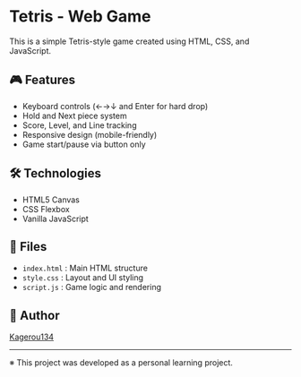 # Tetris - Web Game

This is a simple Tetris-style game created using HTML, CSS, and JavaScript.

## 🎮 Features

- Keyboard controls (←→↓ and Enter for hard drop)
- Hold and Next piece system
- Score, Level, and Line tracking
- Responsive design (mobile-friendly)
- Game start/pause via button only

## 🛠 Technologies

- HTML5 Canvas
- CSS Flexbox
- Vanilla JavaScript

## 📁 Files

- `index.html` : Main HTML structure
- `style.css` : Layout and UI styling
- `script.js` : Game logic and rendering

## 👤 Author

[Kagerou134](https://github.com/Kagerou134)

---

※ This project was developed as a personal learning project.
